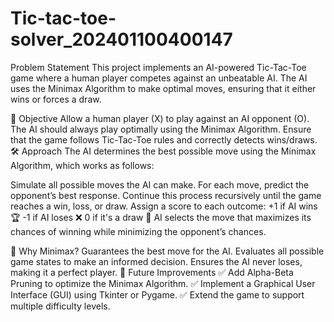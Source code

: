 # Tic-tac-toe-solver_202401100400147
Problem Statement
This project implements an AI-powered Tic-Tac-Toe game where a human player competes against an unbeatable AI. The AI uses the Minimax Algorithm to make optimal moves, ensuring that it either wins or forces a draw.

🎯 Objective
Allow a human player (X) to play against an AI opponent (O).
The AI should always play optimally using the Minimax Algorithm.
Ensure that the game follows Tic-Tac-Toe rules and correctly detects wins/draws.
🛠 Approach
The AI determines the best possible move using the Minimax Algorithm, which works as follows:

Simulate all possible moves the AI can make.
For each move, predict the opponent’s best response.
Continue this process recursively until the game reaches a win, loss, or draw.
Assign a score to each outcome:
+1 if AI wins 🏆
-1 if AI loses ❌
0 if it's a draw 🤝
AI selects the move that maximizes its chances of winning while minimizing the opponent’s chances.


🧠 Why Minimax?
Guarantees the best move for the AI.
Evaluates all possible game states to make an informed decision.
Ensures the AI never loses, making it a perfect player.
🚀 Future Improvements
✅ Add Alpha-Beta Pruning to optimize the Minimax Algorithm.
✅ Implement a Graphical User Interface (GUI) using Tkinter or Pygame.
✅ Extend the game to support multiple difficulty levels.

